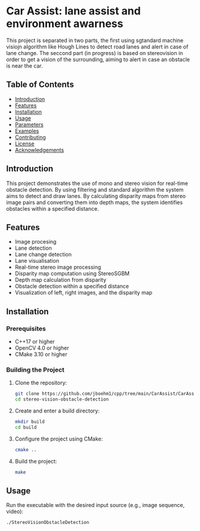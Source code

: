 # Car Assist: lane assist and environment awarness

This project is separated in two parts, the first using sgtandard machine visiojn algorithm like Hough Lines to detect road lanes and alert in case of lane change. The seccond part (in progress) is based on stereovision in order to get a vision of the surrounding, aiming to alert in case an obstacle is near the car.

## Table of Contents
- [Introduction](#introduction)
- [Features](#features)
- [Installation](#installation)
- [Usage](#usage)
- [Parameters](#parameters)
- [Examples](#examples)
- [Contributing](#contributing)
- [License](#license)
- [Acknowledgements](#acknowledgements)

## Introduction
This project demonstrates the use of mono and stereo vision for real-time obstacle detection. By using filtering and standard algorithm the system aims to detect and draw lanes. By calculating disparity maps from stereo image pairs and converting them into depth maps, the system identifies obstacles within a specified distance.

## Features
- Image procesing
- Lane detection
- Lane change detection
- Lane visualisation
- Real-time stereo image processing
- Disparity map computation using StereoSGBM
- Depth map calculation from disparity
- Obstacle detection within a specified distance
- Visualization of left, right images, and the disparity map

## Installation
### Prerequisites
- C++17 or higher
- OpenCV 4.0 or higher
- CMake 3.10 or higher

### Building the Project
1. Clone the repository:
    ```sh
    git clone https://github.com/jboehm1/cpp/tree/main/CarAssist/CarAssist
    cd stereo-vision-obstacle-detection
    ```

2. Create and enter a build directory:
    ```sh
    mkdir build
    cd build
    ```

3. Configure the project using CMake:
    ```sh
    cmake ..
    ```

4. Build the project:
    ```sh
    make
    ```

## Usage
Run the executable with the desired input source (e.g., image sequence, video):
```sh
./StereoVisionObstacleDetection
